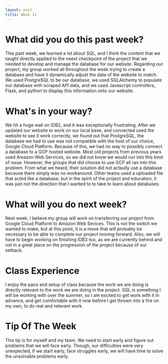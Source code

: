 ```yaml
---
layout: post
title: Week 11
---
```

# What did you do this past week?

This past week, we learned a lot about SQL, and I think the content that we taught directly applied to the neext checkpoint of the project that we needed to develop and manage the database for our website. Regarding our project, my group worked all throughout the week trying to create a database and have it dynamically adjust the data of the website to match. We used PostgreSQL to be our database, we used SQLAlchemy to populate our database with scraped API data, and we used Javascript controllers, Flask, and python to display this information onto our website.

# What's in your way?

We hit a huge wall on IDB2, and it was exceptionally frustrating. After we updated our website to work on our local base, and connected used the website to see it work correctly, we found out that PostgreSQL, the database we had to use was not compatible with the host of our choice, Google Cloud Platform. Because of this, we had no way to possibly connect a database to a GCP hosted website. Most old projects from previous years used Amazon Web Services, so we did not know we would run into this kind of issue. However, the groups that did choose to use GCP all ran into this problem. From what we heard, their solution did not actaully use a database because there simply was no workaround. Other teams used a uploaded file that acted like a database, but in the spirit of the project and education, it was just not the direction that I wanted to to take to learn about databases. 

# What will you do next week?

Next week, I believe my group will work on transferring our project from Google Cloud Platform to Amazon Web Sevices. This is not the switch we wanted to make, but at this point, it is a move that will probably be necessary to be able to complete our project moving forward. Also, we will have to begin working on finishing IDB3 too, as we are currently behind and not in a great place on the progression of the project because of our setback.

# Class Experience

I enjoy the pace and setup of class because the work we are doing is directly relevant to the work we are doing in the project. SQL is something I will be working with over the summer, so I am excited to get work with it in advance, and get comfortable with it now before I get thrown into a fire on my own, to do real and relevant work.

# Tip Of The Week
This tip is for myself and my team. We need to start early and figure out problems that we will face early. Though, our difficulties were very unexpected, if we start early, face struggles early, we will have time to solve the unsolvable problems early.
